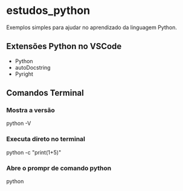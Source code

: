 # estudos_python
Exemplos simples para ajudar no aprendizado da linguagem Python.

## Extensões Python no VSCode
- Python
- autoDocstring
- Pyright

## Comandos Terminal
###  Mostra a versão
python -V 

### Executa direto no terminal
python -c "print(1+5)" 

### Abre o prompr de comando python
python                    
